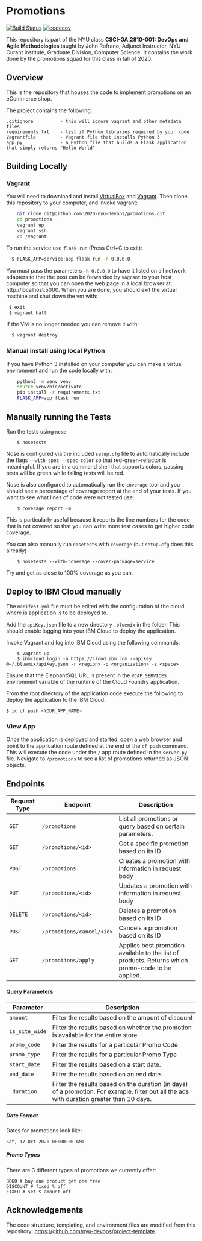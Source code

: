# Promotions

[![Build Status](https://travis-ci.org/2020-nyu-devops/promotions.svg?branch=master)](https://travis-ci.org/2020-nyu-devops/promotions)
[![codecov](https://codecov.io/gh/2020-nyu-devops/promotions/branch/master/graph/badge.svg?token=N3CA84MPTL)](https://codecov.io/gh/2020-nyu-devops/promotions/)

This repository is part of the NYU class **CSCI-GA.2810-001: DevOps and Agile Methodologies** taught by John Rofrano, Adjunct Instructor, NYU Curant Institute, Graduate Division, Computer Science. It contains the work done by the promotions squad for this class in fall of 2020.

## Overview

This is the repository that houses the code to implement promotions on an eCommerce shop.

The project contains the following:

```text
.gitignore          - this will ignore vagrant and other metadata files
requirements.txt    - list if Python libraries required by your code
Vagrantfile         - Vagrant file that installs Python 3
app.py              - a Python file that builds a Flask application that simply returns "Hello World"
```

## Building Locally

### Vagrant

You will need to download and install [VirtualBox](https://www.virtualbox.org/) and [Vagrant](https://www.vagrantup.com/). Then clone this repository to your computer, and invoke vagrant:

```bash
    git clone git@github.com:2020-nyu-devops/promotions.git
    cd promotions
    vagrant up
    vagrant ssh
    cd /vagrant
```

To run the service use `flask run` (Press Ctrl+C to exit):

```bash
  $ FLASK_APP=service:app flask run -h 0.0.0.0
```

You must pass the parameters `-h 0.0.0.0` to have it listed on all network adapters to that the post can be forwarded by `vagrant` to your host computer so that you can open the web page in a local browser at: http://localhost:5000. When you are done, you should exit the virtual machine and shut down the vm with:

```bash
 $ exit
 $ vagrant halt
```

If the VM is no longer needed you can remove it with:

```bash
  $ vagrant destroy
```

### Manual install using local Python

If you have Python 3 installed on your computer you can make a virtual environment and run the code locally with:

```bash
    python3 -m venv venv
    source venv/bin/activate
    pip install -r requirements.txt
    FLASK_APP=app flask run
```

## Manually running the Tests

Run the tests using `nose`

```shell
    $ nosetests
```

Nose is configured via the included `setup.cfg` file to automatically include the flags `--with-spec --spec-color` so that red-green-refactor is meaningful. If you are in a command shell that supports colors, passing tests will be green while failing tests will be red.

Nose is also configured to automatically run the `coverage` tool and you should see a percentage of coverage report at the end of your tests. If you want to see what lines of code were not tested use:

```shell
    $ coverage report -m
```

This is particularly useful because it reports the line numbers for the code that is not covered so that you can write more test cases to get higher code coverage.

You can also manually run `nosetests` with `coverage` (but `setup.cfg` does this already)

```shell
    $ nosetests --with-coverage --cover-package=service
```

Try and get as close to 100% coverage as you can.


## Deploy to IBM Cloud manually
The `manifest.yml` file must be edited with the configuration of the cloud where is application is to be deployed to.

Add the `apiKey.json` file to a new directory `.bluemix` in the folder. This should enable logging into your IBM Cloud to deploy the application.

Invoke Vagrant and log into IBM Cloud using the following commands.

``` shell
    $ vagrant up
    $ ibmcloud login -a https://cloud.ibm.com --apikey @~/.bluemix/apiKey.json -r <region> -o <organization> -s <space> 
``` 

Ensure that the ElephantSQL URL is present in the `VCAP_SERVICES` environment variable of the runtime of the Cloud Foundry application.

From the root directory of the application code execute the following to deploy the application to the IBM Cloud. 

```bash
$ ic cf push <YOUR_APP_NAME>
```

### View App
Once the application is deployed and started, open a web browser and point to the application route defined at the end of the `cf push` command. This will execute the code under the `/` app route defined in the `server.py` file. Navigate to `/promotions` to see a list of promotions returned as JSON objects.



## Endpoints

| Request Type | Endpoint                      | Description                                                                                       |
| ------------ | ----------------------------- | ------------------------------------------------------------------------------------------------- |
| ```GET```    | ```/promotions```             | List all promotions or query based on certain parameters.                                         |
| ```GET```    | ```/promotions/<id>```        | Get a specific promotion based on its ID                                                          |
| ```POST```   | ```/promotions```             | Creates a promotion with information in request body                                              |
| ```PUT```    | ```/promotions/<id>```        | Updates a promotion with information in request body                                              |
| ```DELETE``` | ```/promotions/<id>```        | Deletes a promotion based on its ID                                                               |
| ```POST```   | ```/promotions/cancel/<id>``` | Cancels a promotion based on its ID                                                               |
| ```GET```    | ```/promotions/apply```       | Applies best promotion available to the list of products. Returns which promo-code to be applied. |

#### Query Parameters

| Parameter          | Description                                                                                                                                |
| ------------------ | ------------------------------------------------------------------------------------------------------------------------------------------ |
| ```amount```       | Filter the results based on the amount of discount                                                                                         |
| ```is_site_wide``` | Filter the results based on whether the promotion is available for the entire store                                                        |
| ```promo_code```   | Filter the results for a particular Promo Code                                                                                             |
| ```promo_type```   | Filter the results for a particular Promo Type                                                                                             |
| ```start_date```   | Filter the results based on a start date.                                                                                                  |
| ```end_date```     | Filter the results based on an end date.                                                                                                   |
| ``` duration```    | Filter the results based on the duration (in days) of a promotion. For example, filter out all the ads with duration greater than 10 days. |

##### Date Format

Dates for promotions look like: 

```Sat, 17 Oct 2020 00:00:00 GMT```


##### Promo Types 

There are 3 different types of promotions we currently offer:

```text
BOGO # buy one product get one free
DISCOUNT # fixed % off
FIXED # set $ amount off
```

## Acknowledgements

The code structure, templating, and environment files are modified from this repository: https://github.com/nyu-devops/project-template.
